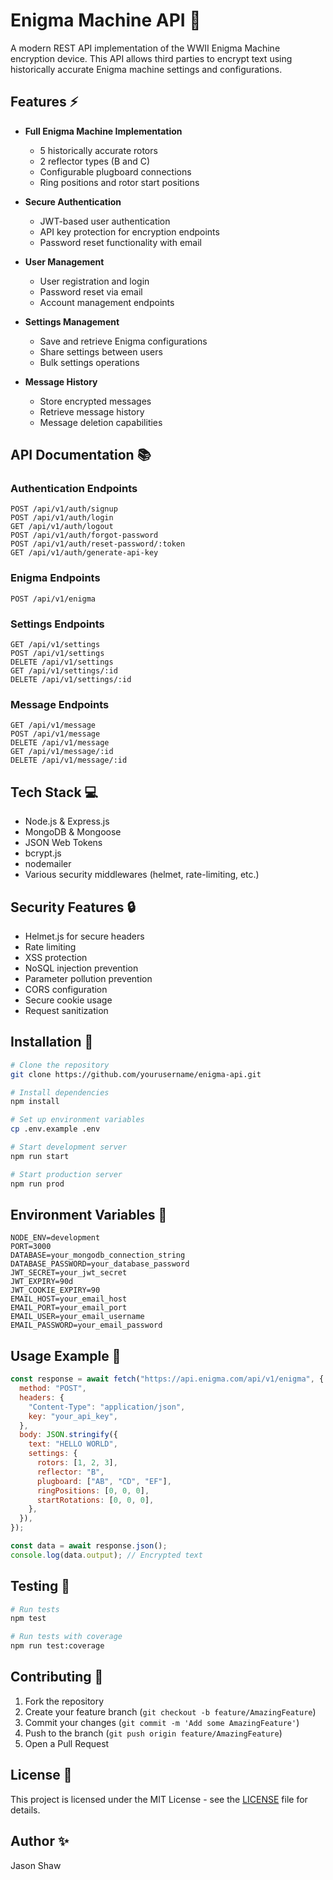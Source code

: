 # Enigma Machine API 🔐

A modern REST API implementation of the WWII Enigma Machine encryption device. This API allows third parties to encrypt text using historically accurate Enigma machine settings and configurations.

## Features ⚡

- **Full Enigma Machine Implementation**

  - 5 historically accurate rotors
  - 2 reflector types (B and C)
  - Configurable plugboard connections
  - Ring positions and rotor start positions

- **Secure Authentication**
  - JWT-based user authentication
  - API key protection for encryption endpoints
  - Password reset functionality with email
- **User Management**

  - User registration and login
  - Password reset via email
  - Account management endpoints

- **Settings Management**

  - Save and retrieve Enigma configurations
  - Share settings between users
  - Bulk settings operations

- **Message History**
  - Store encrypted messages
  - Retrieve message history
  - Message deletion capabilities

## API Documentation 📚

### Authentication Endpoints

```http
POST /api/v1/auth/signup
POST /api/v1/auth/login
GET /api/v1/auth/logout
POST /api/v1/auth/forgot-password
POST /api/v1/auth/reset-password/:token
GET /api/v1/auth/generate-api-key
```

### Enigma Endpoints

```http
POST /api/v1/enigma
```

### Settings Endpoints

```http
GET /api/v1/settings
POST /api/v1/settings
DELETE /api/v1/settings
GET /api/v1/settings/:id
DELETE /api/v1/settings/:id
```

### Message Endpoints

```http
GET /api/v1/message
POST /api/v1/message
DELETE /api/v1/message
GET /api/v1/message/:id
DELETE /api/v1/message/:id
```

## Tech Stack 💻

- Node.js & Express.js
- MongoDB & Mongoose
- JSON Web Tokens
- bcrypt.js
- nodemailer
- Various security middlewares (helmet, rate-limiting, etc.)

## Security Features 🔒

- Helmet.js for secure headers
- Rate limiting
- XSS protection
- NoSQL injection prevention
- Parameter pollution prevention
- CORS configuration
- Secure cookie usage
- Request sanitization

## Installation 🚀

```bash
# Clone the repository
git clone https://github.com/yourusername/enigma-api.git

# Install dependencies
npm install

# Set up environment variables
cp .env.example .env

# Start development server
npm run start

# Start production server
npm run prod
```

## Environment Variables 🔑

```plaintext
NODE_ENV=development
PORT=3000
DATABASE=your_mongodb_connection_string
DATABASE_PASSWORD=your_database_password
JWT_SECRET=your_jwt_secret
JWT_EXPIRY=90d
JWT_COOKIE_EXPIRY=90
EMAIL_HOST=your_email_host
EMAIL_PORT=your_email_port
EMAIL_USER=your_email_username
EMAIL_PASSWORD=your_email_password
```

## Usage Example 📝

```javascript
const response = await fetch("https://api.enigma.com/api/v1/enigma", {
  method: "POST",
  headers: {
    "Content-Type": "application/json",
    key: "your_api_key",
  },
  body: JSON.stringify({
    text: "HELLO WORLD",
    settings: {
      rotors: [1, 2, 3],
      reflector: "B",
      plugboard: ["AB", "CD", "EF"],
      ringPositions: [0, 0, 0],
      startRotations: [0, 0, 0],
    },
  }),
});

const data = await response.json();
console.log(data.output); // Encrypted text
```

## Testing 🧪

```bash
# Run tests
npm test

# Run tests with coverage
npm run test:coverage
```

## Contributing 🤝

1. Fork the repository
2. Create your feature branch (`git checkout -b feature/AmazingFeature`)
3. Commit your changes (`git commit -m 'Add some AmazingFeature'`)
4. Push to the branch (`git push origin feature/AmazingFeature`)
5. Open a Pull Request

## License 📄

This project is licensed under the MIT License - see the [LICENSE](LICENSE) file for details.

## Author ✨

Jason Shaw

<!--
- LinkedIn: [your-linkedin]
- Website: [your-website] -->
